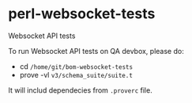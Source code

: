 # perl-websocket-tests

Websocket API tests

To run Websocket API tests on QA devbox, please do:
- cd `/home/git/bom-websocket-tests`
- prove -vl `v3/schema_suite/suite.t`

It will includ dependecies from `.proverc` file.
